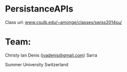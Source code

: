 PersistanceAPIs
===============

Class url: www.csulb.edu/~amonge/classes/swiss2014su/

Team:
==============
Christy
Ian
Denis (ivadenis@gmail.com)
Sarra



Summer University Switzerland
